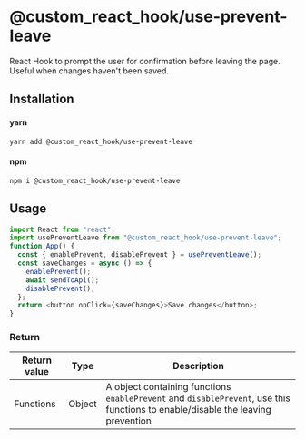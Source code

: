 # @custom_react_hook/use-prevent-leave

React Hook to prompt the user for confirmation before leaving the page. Useful when changes haven't been saved.

## Installation

#### yarn

`yarn add @custom_react_hook/use-prevent-leave`

#### npm

`npm i @custom_react_hook/use-prevent-leave`

## Usage

```js
import React from "react";
import usePreventLeave from "@custom_react_hook/use-prevent-leave";
function App() {
  const { enablePrevent, disablePrevent } = usePreventLeave();
  const saveChanges = async () => {
    enablePrevent();
    await sendToApi();
    disablePrevent();
  };
  return <button onClick={saveChanges}>Save changes</button>;
}
```

### Return

| Return value | Type   | Description                                                                                                                     |
| ------------ | ------ | ------------------------------------------------------------------------------------------------------------------------------- |
| Functions    | Object | A object containing functions `enablePrevent` and `disablePrevent`, use this functions to enable/disable the leaving prevention |